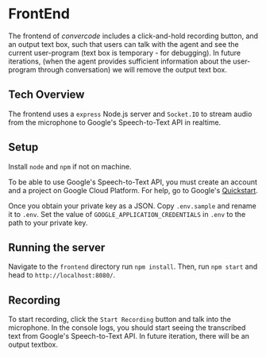 # FrontEnd
The frontend of *convercode* includes a click-and-hold recording button, and an output text box, such that users can talk with the agent and see the current user-program (text box is temporary - for debugging). In future iterations, (when the agent provides sufficient information about the user-program through conversation) we will remove the output text box.

## Tech Overview
The frontend uses a `express` Node.js server and `Socket.IO` to stream audio from the microphone to Google's Speech-to-Text API in realtime.

## Setup
Install `node` and `npm` if not on machine.

To be able to use Google's Speech-to-Text API, you must create an account and a project on Google Cloud Platform. For help, go to Google's [Quickstart](https://cloud.google.com/speech-to-text/docs/quickstart-client-libraries).

Once you obtain your private key as a JSON. Copy `.env.sample` and rename it to `.env`. Set the value of `GOOGLE_APPLICATION_CREDENTIALS` in `.env` to the path to your private key.

## Running the server
Navigate to the `frontend` directory run `npm install`. Then, run `npm start` and head to `http://localhost:8080/`.

## Recording
To start recording, click the `Start Recording` button and talk into the microphone. In the console logs, you should start seeing the transcribed text from Google's Speech-to-Text API. In future iteration, there will be an output textbox.
